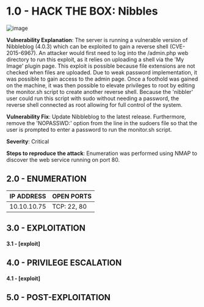 # 1.0 - HACK THE BOX: Nibbles

![image](https://github.com/Gladoodles/hackthebox_machines/assets/96867367/dbf56053-9b4f-4533-b8d2-477efeece094)

**Vulnerability Explanation**: The server is running a vulnerable version of Nibbleblog (4.0.3) which can be exploited to gain a reverse shell (CVE-2015-6967). An attacker would first need to log into the /admin.php web directory to run this exploit, as it relies on uploading a shell via the 'My Image' plugin page. This exploit is possible because file extensions are not checked when files are uploaded. Due to weak password implementation, it was possible to gain access to the admin page. Once a foothold was gained on the machine, it was then possible to elevate privileges to root by editing the monitor.sh script to create another reverse shell. Because the 'nibbler' user could run this script with sudo without needing a password, the reverse shell connected as root allowing for full control of the system. 

**Vulnerability Fix**: Update Nibbleblog to the latest release. Furthermore, remove the 'NOPASSWD:' option from the line in the sudoers file so that the user is prompted to enter a password to run the monitor.sh script. 

**Severity**: Critical

**Steps to reproduce the attack**: Enumeration was performed using NMAP to discover the web service running on port 80. 

## 2.0 - ENUMERATION
| **IP ADDRESS** | **OPEN PORTS** |
|----------|--------------------|
| 10.10.10.75 | TCP: 22, 80 |

## 3.0 - EXPLOITATION

#### **3.1 - [exploit]**

## 4.0 - PRIVILEGE ESCALATION 

#### **4.1 - [exploit]**

## 5.0 - POST-EXPLOITATION 
